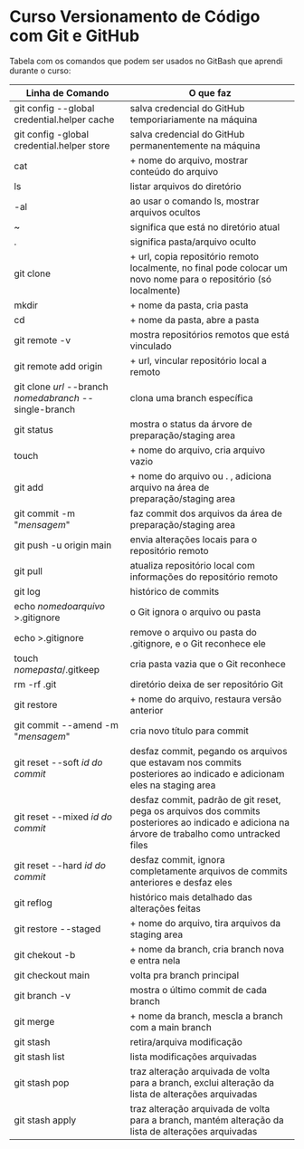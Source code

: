 # Curso Versionamento de Código com Git e GitHub

Tabela com os comandos que podem ser usados no GitBash que aprendi durante o curso:

Linha de Comando | O que faz
------- | ---------
git config --global credential.helper cache | salva credencial do GitHub temporiariamente na máquina
git config -global credential.helper store | salva credencial do GitHub permanentemente na máquina
cat | + nome do arquivo, mostrar conteúdo do arquivo
ls | listar arquivos do diretório
-al | ao usar o comando ls, mostrar arquivos ocultos
~ | significa que está no diretório atual
. | significa pasta/arquivo oculto
git clone | + url, copia repositório remoto localmente, no final pode colocar um novo nome para o repositório (só localmente)
mkdir | + nome da pasta, cria pasta
cd | + nome da pasta, abre a pasta
git remote -v | mostra repositórios remotos que está vinculado
git remote add origin | + url, vincular repositório local a remoto
git clone _url_ --branch _nomedabranch_ --single-branch | clona uma branch específica
git status | mostra o status da árvore de preparação/staging area
touch | + nome do arquivo, cria arquivo vazio
git add | + nome do arquivo ou . , adiciona arquivo na área de preparação/staging area
git commit -m "_mensagem_" | faz commit dos arquivos da área de preparação/staging area
git push -u origin main | envia alterações locais para o repositório remoto
git pull | atualiza repositório local com informações do repositório remoto
git log | histórico de commits
echo _nomedoarquivo_ >.gitignore | o Git ignora o arquivo ou pasta
echo >.gitignore | remove o arquivo ou pasta do .gitignore, e o Git reconhece ele
touch _nomepasta_/.gitkeep | cria pasta vazia que o Git reconhece
rm -rf .git | diretório deixa de ser repositório Git
git restore | + nome do arquivo, restaura versão anterior
git commit --amend -m "_mensagem_" | cria novo título para commit
git reset --soft _id do commit_ | desfaz commit, pegando os arquivos que estavam nos commits posteriores ao indicado e adicionam eles na staging area
git reset --mixed _id do commit_ | desfaz commit, padrão de git reset, pega os arquivos dos commits posteriores ao indicado e adiciona na árvore de trabalho como untracked files
git reset --hard _id do commit_ | desfaz commit, ignora completamente arquivos de commits anteriores e desfaz eles
git reflog | histórico mais detalhado das alterações feitas
git restore --staged | + nome do arquivo, tira arquivos da staging area
git chekout -b | + nome da branch, cria branch nova e entra nela
git checkout main | volta pra branch principal
git branch -v | mostra o último commit de cada branch
git merge | + nome da branch, mescla a branch com a main branch
git stash | retira/arquiva modificação
git stash list | lista modificações arquivadas
git stash pop | traz alteração arquivada de volta para a branch, exclui alteração da lista de alterações arquivadas
git stash apply | traz alteração arquivada de volta para a branch, mantém alteração da lista de alterações arquivadas
